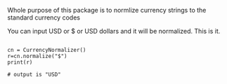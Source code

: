Whole purpose of this package is to normlize currency strings to the standard currency codes

You can input USD or $ or USD dollars and it will be normalized. This is it. 


```

cn = CurrencyNormalizer()
r=cn.normalize("$")
print(r)

# output is "USD"

```





